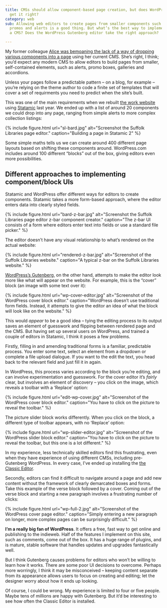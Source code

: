 ```yaml
---
title: CMSs should allow component-based page creation, but does WordPress Gutenberg
  get it right?
category: web
sub: Allowing web editors to create pages from smaller components such as callouts,
  promos and alerts is a good thing. But what’s the best way to implement these in
  a CMS? Does the WordPress Gutenberg editor take the right approach?

---
```

My former colleague [Alice was bemoaning the lack of a way of dropping various components into a page](https://twitter.com/alicetheunique/status/1371906984052723716) using her current CMS. She’s right, I think; you’d expect any modern CMS to allow editors to build pages from smaller, self-contained elements, such as alerts, promo boxes, galleries and accordions.

Unless your pages follow a predictable pattern – on a blog, for example – you’re relying on the theme author to code a finite set of templates that will cover a set of requirments you need to predict when the site’s built.

This was one of the main requirements when we rebuilt [the work website](https://www.suffolklibraries.co.uk) using [Statamic](https://statamic.com/) last year. We ended up with a list of around 20 components we could drop into any page, ranging from simple alerts to more complex collection listings:

{% include figure.html url="sl-bard.jpg" alt="Screenshot the Suffolk Libraries page editor." caption="Building a page in Statamic 2" %}

Some simple maths tells us we can create around 400 different page layouts based on shifting these components around. WordPress.com includes around 100 different “blocks” out of the box, giving editors even more possibilities.

## Different approaches to implementing component/block UIs

Statamic and WordPress offer different ways for editors to create components. Statamic takes a more form-based approach, where the editor enters data into clearly styled fields.

{% include figure.html url="bard-z-bar.jpg" alt="Screenshot the Suffolk Libraries page editor z-bar component creator." caption="The z-bar UI consists of a form where editors enter text into fields or use a standard file picker." %}

The editor doesn’t have any visual relationship to what’s rendered on the actual website:

{% include figure.html url="rendered-z-bar.jpg" alt="Screenshot of the Suffolk Libraries website." caption="A typical z-bar on the Suffolk Libraries website." %}

[WordPress’s Gutenberg](https://wordpress.org/gutenberg/), on the other hand, attempts to make the editor look more like what will appear on the website. For example, this is the “cover” block (an image with some text over it):

{% include figure.html url="wp-cover-editor.jpg" alt="Screenshot of the WordPress cover block editor." caption="WordPress doesn’t use traditional form fields. Instead, it attempts to give the editor an idea of what the block will look like on the website." %}

This would _appear_ to be a good idea – tying the editing process to its output saves an element of guesswork and flipping between rendered page and the CMS. But having set up several users on WordPress, and trained a couple of editors in Statamic, I think it poses a few problems.

Firstly, filling in and amending traditional forms is a familiar, predictable process. You enter some text, select an element from a dropdown or complete a file upload dialogue. If you want to the edit the text, you head back to the relevant field and just fill it in again.

In WordPress, this process varies according to the block you’re editing, and can involve experimentation and guesswork. For the cover editor it’s _fairly_ clear, but involves an element of discovery – you click on the image, which reveals a toolbar with a ‘Replace’ option:

{% include figure.html url="edit-wp-cover.jpg" alt="Screenshot of the WordPress cover block editor." caption="You have to click on the picture to reveal the toolbar." %}

The picture slider block works differently. When you click on the block, a different type of toolbar appears, with no ‘Replace’ option:

{% include figure.html url="wp-slider-editor.jpg" alt="Screenshot of the WordPress slider block editor." caption="You have to click on the picture to reveal the toolbar, but this one is a lot different." %}

In my experience, less technically skilled editors find this frustrating, even when they have experience of using different CMSs, including pre-Gutenberg WordPress. In every case, I’ve ended up installing the [the Classic Editor](https://wordpress.org/plugins/classic-editor/).

Secondly, editors can find it difficult to navigate around a page and add new content without the framework of clearly demarcated boxes and forms. Take this example of the verse block followed by a cover. Coming out of the verse block and starting a new paragraph involves a frustrating number of clicks:

{% include figure.html url="wp-full-2.jpg" alt="Screenshot of the WordPress cover page editor." caption="Simply entering a new paragraph on longer, more complex pages can be surprisingly difficult." %}

**I’m a really big fan of WordPress**. It offers a free, fast way to get online and publishing to the indieweb. Half of the features I implement on this site, such as comments, come out of the box. It has a huge range of plugins, and is mature, stable software that handles updates and upgrades fantastically well.

But I think Gutenberg causes problems for editors who won’t be willing to learn how it works. There are some poor UI decisions to overcome. Perhaps more worringly, I think it may be misconceived – keeping content separate from its appearance allows users to focus on creating and editing; let the designer worry about how it ends up looking.

Of course, I could be wrong. My experience is limited to four or five people. Maybe tens of millions are happy with Gutenberg. But it’d be interesting to see how often the Classic Editor is installed.